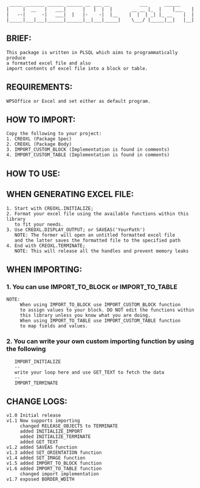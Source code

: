    	 _____ _______ ______ ______ __ ___ __		     ___      ______
   	|     |  __   |	  ___|	    |   |  |  |       __ __ |_  |    |___   |
   	|   --|	     -|   ___|	|   |-    -|  |__    |  |  | _| |_ __ 	 |  |
  	|_____|___|___|______|______|__|___|_____|    \___/ |_____|__|	 |__|



  ## BRIEF:
	This package is written in PLSQL which aims to programmatically produce 
	a formatted excel file and also
	import contents of excel file into a block or table.
  
  ## REQUIREMENTS:
	WPSOffice or Excel and set either as default program.

  ## HOW TO IMPORT:
 	Copy the following to your project:
	1. CREOXL (Package Spec)
	2. CREOXL (Package Body)
	3. IMPORT_CUSTOM_BLOCK (Implementation is found in comments)
	4. IMPORT_CUSTOM_TABLE (Implementation is found in comments)

  ## HOW TO USE:

  ## WHEN GENERATING EXCEL FILE:
  	1. Start with CREOXL.INITIALIZE;
  	2. Format your excel file using the available functions within this library
	   to fit your needs. 
  	3. Use CREOXL.DISPLAY_OUTPUT; or SAVEAS('YourPath')
	   NOTE: The former will open an untitled formatted excel file
	   and the latter saves the formatted file to the specified path 
  	4. End with CREOXL.TERMINATE; 
	   NOTE: This will release all the handles and prevent memory leaks

  ## WHEN IMPORTING:
  
  ### 1. You can use IMPORT_TO_BLOCK or IMPORT_TO_TABLE
  	NOTE: 
 	     When using IMPORT_TO_BLOCK use IMPORT_CUSTOM_BLOCK function
	     to assign values to your block. DO NOT edit the functions within
	     this library unless you know what you are doing.
	     When using IMPORT_TO_TABLE use IMPORT_CUSTOM_TABLE function
	     to map fields and values.
  ### 2. You can write your own custom importing function by using the following
	   IMPORT_INITIALIZE
	   --
	   write your loop here and use GET_TEXT to fetch the data
	   --
	   IMPORT_TERMINATE

  ## CHANGE LOGS:
  	v1.0 Initial release
  	v1.1 Now supports importing
	     changed RELEASE_OBJECTS to TERMINATE
	     added INITIALIZE_IMPORT
	     added INITIALIZE_TERMINATE
	     added GET_TEXT
	v1.2 added SAVEAS function
	v1.3 added SET_ORIENTATION function
	v1.4 added SET_IMAGE function
	v1.5 added IMPORT_TO_BLOCK function
	v1.6 added IMPORT_TO_TABLE function
	     changed import implementation
	v1.7 exposed BORDER_WDITH
